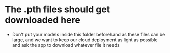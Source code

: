 # The .pth files should get downloaded here

* Don't put your models inside this folder beforehand as these files can be large, and we want to keep our cloud deployment as light as possible and ask the app to download whatever file it needs
